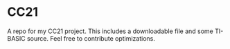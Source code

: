 # CC21
A repo for my CC21 project. This includes a downloadable file and some TI-BASIC source. Feel free to contribute optimizations.
